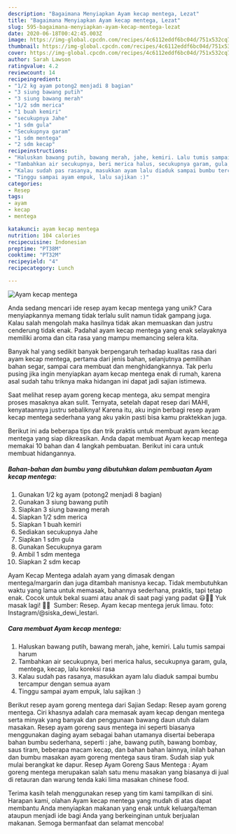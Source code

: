 ```yaml
---
description: "Bagaimana Menyiapkan Ayam kecap mentega, Lezat"
title: "Bagaimana Menyiapkan Ayam kecap mentega, Lezat"
slug: 595-bagaimana-menyiapkan-ayam-kecap-mentega-lezat
date: 2020-06-18T00:42:45.003Z
image: https://img-global.cpcdn.com/recipes/4c6112eddf6bc04d/751x532cq70/ayam-kecap-mentega-foto-resep-utama.jpg
thumbnail: https://img-global.cpcdn.com/recipes/4c6112eddf6bc04d/751x532cq70/ayam-kecap-mentega-foto-resep-utama.jpg
cover: https://img-global.cpcdn.com/recipes/4c6112eddf6bc04d/751x532cq70/ayam-kecap-mentega-foto-resep-utama.jpg
author: Sarah Lawson
ratingvalue: 4.2
reviewcount: 14
recipeingredient:
- "1/2 kg ayam potong2 menjadi 8 bagian"
- "3 siung bawang putih"
- "3 siung bawang merah"
- "1/2 sdm merica"
- "1 buah kemiri"
- "secukupnya Jahe"
- "1 sdm gula"
- "Secukupnya garam"
- "1 sdm mentega"
- "2 sdm kecap"
recipeinstructions:
- "Haluskan bawang putih, bawang merah, jahe, kemiri. Lalu tumis sampai harum"
- "Tambahkan air secukupnya, beri merica halus, secukupnya garam, gula, mentega, kecap, lalu koreksi rasa"
- "Kalau sudah pas rasanya, masukkan ayam lalu diaduk sampai bumbu tercampur dengan semua ayam"
- "Tinggu sampai ayam empuk, lalu sajikan :)"
categories:
- Resep
tags:
- ayam
- kecap
- mentega

katakunci: ayam kecap mentega 
nutrition: 104 calories
recipecuisine: Indonesian
preptime: "PT38M"
cooktime: "PT32M"
recipeyield: "4"
recipecategory: Lunch

---
```



![Ayam kecap mentega](https://img-global.cpcdn.com/recipes/4c6112eddf6bc04d/751x532cq70/ayam-kecap-mentega-foto-resep-utama.jpg)

Anda sedang mencari ide resep ayam kecap mentega yang unik? Cara menyiapkannya memang tidak terlalu sulit namun tidak gampang juga. Kalau salah mengolah maka hasilnya tidak akan memuaskan dan justru cenderung tidak enak. Padahal ayam kecap mentega yang enak selayaknya memiliki aroma dan cita rasa yang mampu memancing selera kita.

Banyak hal yang sedikit banyak berpengaruh terhadap kualitas rasa dari ayam kecap mentega, pertama dari jenis bahan, selanjutnya pemilihan bahan segar, sampai cara membuat dan menghidangkannya. Tak perlu pusing jika ingin menyiapkan ayam kecap mentega enak di rumah, karena asal sudah tahu triknya maka hidangan ini dapat jadi sajian istimewa.

Saat melihat resep ayam goreng kecap mentega, aku sempat mengira proses masaknya akan sulit. Ternyata, setelah dapat resep dari MAHI, kenyataannya justru sebaliknya! Karena itu, aku ingin berbagi resep ayam kecap mentega sederhana yang aku yakin pasti bisa kamu praktekkan juga.


Berikut ini ada beberapa tips dan trik praktis untuk membuat ayam kecap mentega yang siap dikreasikan. Anda dapat membuat Ayam kecap mentega memakai 10 bahan dan 4 langkah pembuatan. Berikut ini cara untuk membuat hidangannya.

<!--inarticleads1-->

##### Bahan-bahan dan bumbu yang dibutuhkan dalam pembuatan Ayam kecap mentega:

1. Gunakan 1/2 kg ayam (potong2 menjadi 8 bagian)
1. Gunakan 3 siung bawang putih
1. Siapkan 3 siung bawang merah
1. Siapkan 1/2 sdm merica
1. Siapkan 1 buah kemiri
1. Sediakan secukupnya Jahe
1. Siapkan 1 sdm gula
1. Gunakan Secukupnya garam
1. Ambil 1 sdm mentega
1. Siapkan 2 sdm kecap


Ayam Kecap Mentega adalah ayam yang dimasak dengan mentega/margarin dan juga ditambah manisnya kecap. Tidak membutuhkan waktu yang lama untuk memasak, bahannya sederhana, praktis, tapi tetap enak. Cocok untuk bekal suami atau anak di saat pagi yang padat 😃👍🏻 Yuk masak lagi! 👩‍🍳 ️ Sumber: Resep. Ayam kecap mentega jeruk limau. foto: Instagram/@siska_dewi_lestari. 

<!--inarticleads2-->

##### Cara membuat Ayam kecap mentega:

1. Haluskan bawang putih, bawang merah, jahe, kemiri. Lalu tumis sampai harum
1. Tambahkan air secukupnya, beri merica halus, secukupnya garam, gula, mentega, kecap, lalu koreksi rasa
1. Kalau sudah pas rasanya, masukkan ayam lalu diaduk sampai bumbu tercampur dengan semua ayam
1. Tinggu sampai ayam empuk, lalu sajikan :)


Berikut resep ayam goreng mentega dari Sajian Sedap: Resep ayam goreng mentega. Ciri khasnya adalah cara memasak ayam kecap dengan mentega serta minyak yang banyak dan penggunaan bawang daun utuh dalam masakan. Resep ayam goreng saus mentega ini seperti biasanya menggunakan daging ayam sebagai bahan utamanya disertai beberapa bahan bumbu sederhana, seperti : jahe, bawang putih, bawang bombay, saus tiram, beberapa macam kecap, dan bahan bahan lainnya, inilah bahan dan bumbu masakan ayam goreng mentega saus tiram. Sudah siap yuk mulai berangkat ke dapur. Resep Ayam Goreng Saus Mentega : Ayam goreng mentega merupakan salah satu menu masakan yang biasanya di jual di retauran dan warung tenda kaki lima masakan chinese food. 

Terima kasih telah menggunakan resep yang tim kami tampilkan di sini. Harapan kami, olahan Ayam kecap mentega yang mudah di atas dapat membantu Anda menyiapkan makanan yang enak untuk keluarga/teman ataupun menjadi ide bagi Anda yang berkeinginan untuk berjualan makanan. Semoga bermanfaat dan selamat mencoba!
